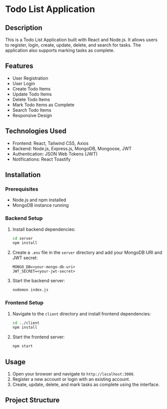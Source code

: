# Todo List Application

## Description
This is a Todo List Application built with React and Node.js. It allows users to register, login, create, update, delete, and search for tasks. The application also supports marking tasks as complete.

## Features
- User Registration
- User Login
- Create Todo Items
- Update Todo Items
- Delete Todo Items
- Mark Todo Items as Complete
- Search Todo Items
- Responsive Design

## Technologies Used
- Frontend: React, Tailwind CSS, Axios
- Backend: Node.js, Express.js, MongoDB, Mongoose, JWT
- Authentication: JSON Web Tokens (JWT)
- Notifications: React Toastify

## Installation

### Prerequisites
- Node.js and npm installed
- MongoDB instance running

### Backend Setup


1. Install backend dependencies:
    ```sh
    cd server
    npm install
    ```

2. Create a `.env` file in the `server` directory and add your MongoDB URI and JWT secret:
    ```plaintext
    MONGO_DB=<your-mongo-db-uri>
    JWT_SECRET=<your-jwt-secret>
    ```

3. Start the backend server:
    ```sh
    nodemon index.js
    ```

### Frontend Setup
1. Navigate to the `client` directory and install frontend dependencies:
    ```sh
    cd ../client
    npm install
    ```

2. Start the frontend server:
    ```sh
    npm start
    ```

## Usage
1. Open your browser and navigate to `http://localhost:3000`.
2. Register a new account or login with an existing account.
3. Create, update, delete, and mark tasks as complete using the interface.

## Project Structure

